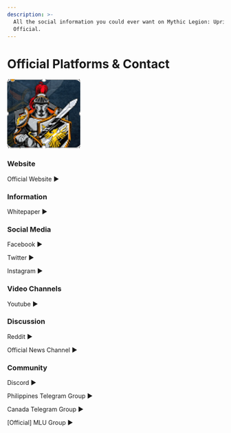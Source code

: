 ```yaml
---
description: >-
  All the social information you could ever want on Mythic Legion: Uprising
  Official.
---
```


# Official Platforms & Contact

![](<../.gitbook/assets/image (10).png>)

### Website

Official Website ▶️&#x20;

### Information

Whitepaper ▶️



### Social Media&#x20;

Facebook ▶️

Twitter ▶️

Instagram ▶️



### Video Channels

Youtube ▶️



### Discussion

Reddit ▶️

Official News Channel ▶️



### Community

Discord ▶️

Philippines Telegram Group ▶️

Canada Telegram Group ▶️

\[Official] MLU Group ▶️

